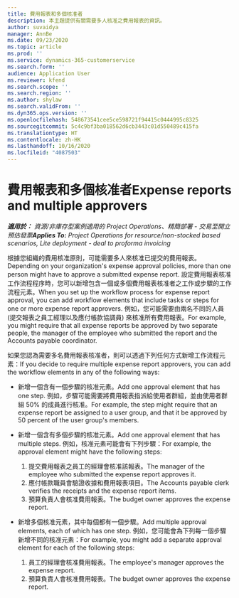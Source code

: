 ```yaml
---
title: 費用報表和多個核准者
description: 本主題提供有關需要多人核准之費用報表的資訊。
author: suvaidya
manager: AnnBe
ms.date: 09/23/2020
ms.topic: article
ms.prod: ''
ms.service: dynamics-365-customerservice
ms.search.form: ''
audience: Application User
ms.reviewer: kfend
ms.search.scope: ''
ms.search.region: ''
ms.author: shylaw
ms.search.validFrom: ''
ms.dyn365.ops.version: ''
ms.openlocfilehash: 548673541cee5ce598721f94415c0444995c8325
ms.sourcegitcommit: 5c4c9bf3ba018562d6cb3443c01d550489c415fa
ms.translationtype: HT
ms.contentlocale: zh-HK
ms.lasthandoff: 10/16/2020
ms.locfileid: "4087503"
---
```

# <a name="expense-reports-and-multiple-approvers"></a><span data-ttu-id="12396-103">費用報表和多個核准者</span><span class="sxs-lookup"><span data-stu-id="12396-103">Expense reports and multiple approvers</span></span>

<span data-ttu-id="12396-104">_**適用於：** 資源/非庫存型案例適用的 Project Operations、精簡部署 - 交易至開立預估發票_</span><span class="sxs-lookup"><span data-stu-id="12396-104">_**Applies To:** Project Operations for resource/non-stocked based scenarios, Lite deployment - deal to proforma invoicing_</span></span>

<span data-ttu-id="12396-105">根據您組織的費用核准原則，可能需要多人來核准已提交的費用報表。</span><span class="sxs-lookup"><span data-stu-id="12396-105">Depending on your organization's expense approval policies, more than one person might have to approve a submitted expense report.</span></span> <span data-ttu-id="12396-106">設定費用報表核准工作流程程序時，您可以新增包含一個或多個費用報表核准者之工作或步驟的工作流程元素。</span><span class="sxs-lookup"><span data-stu-id="12396-106">When you set up the workflow process for expense report approval, you can add workflow elements that include tasks or steps for one or more expense report approvers.</span></span> <span data-ttu-id="12396-107">例如，您可能需要由兩名不同的人員 (提交報表之員工經理以及應付帳款協調員) 來核准所有費用報表。</span><span class="sxs-lookup"><span data-stu-id="12396-107">For example, you might require that all expense reports be approved by two separate people, the manager of the employee who submitted the report and the Accounts payable coordinator.</span></span>

<span data-ttu-id="12396-108">如果您認為需要多名費用報表核准者，則可以透過下列任何方式新增工作流程元素：</span><span class="sxs-lookup"><span data-stu-id="12396-108">If you decide to require multiple expense report approvers, you can add the workflow elements in any of the following ways:</span></span>

- <span data-ttu-id="12396-109">新增一個含有一個步驟的核准元素。</span><span class="sxs-lookup"><span data-stu-id="12396-109">Add one approval element that has one step.</span></span> <span data-ttu-id="12396-110">例如，步驟可能需要將費用報表指派給使用者群組，並由使用者群組 50% 的成員進行核准。</span><span class="sxs-lookup"><span data-stu-id="12396-110">For example, the step might require that an expense report be assigned to a user group, and that it be approved by 50 percent of the user group's members.</span></span>
- <span data-ttu-id="12396-111">新增一個含有多個步驟的核准元素。</span><span class="sxs-lookup"><span data-stu-id="12396-111">Add one approval element that has multiple steps.</span></span> <span data-ttu-id="12396-112">例如，核准元素可能會有下列步驟：</span><span class="sxs-lookup"><span data-stu-id="12396-112">For example, the approval element might have the following steps:</span></span>

    1. <span data-ttu-id="12396-113">提交費用報表之員工的經理會核准該報表。</span><span class="sxs-lookup"><span data-stu-id="12396-113">The manager of the employee who submitted the expense report approves it.</span></span>
    2. <span data-ttu-id="12396-114">應付帳款職員會驗證收據和費用報表項目。</span><span class="sxs-lookup"><span data-stu-id="12396-114">The Accounts payable clerk verifies the receipts and the expense report items.</span></span>
    3. <span data-ttu-id="12396-115">預算負責人會核准費用報表。</span><span class="sxs-lookup"><span data-stu-id="12396-115">The budget owner approves the expense report.</span></span>

- <span data-ttu-id="12396-116">新增多個核准元素，其中每個都有一個步驟。</span><span class="sxs-lookup"><span data-stu-id="12396-116">Add multiple approval elements, each of which has one step.</span></span> <span data-ttu-id="12396-117">例如，您可能會為下列每一個步驟新增不同的核准元素：</span><span class="sxs-lookup"><span data-stu-id="12396-117">For example, you might add a separate approval element for each of the following steps:</span></span>

    1. <span data-ttu-id="12396-118">員工的經理會核准費用報表。</span><span class="sxs-lookup"><span data-stu-id="12396-118">The employee's manager approves the expense report.</span></span>
    2. <span data-ttu-id="12396-119">預算負責人會核准費用報表。</span><span class="sxs-lookup"><span data-stu-id="12396-119">The budget owner approves the expense report.</span></span>
